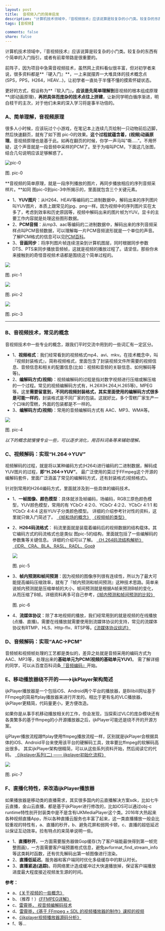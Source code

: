 ```yaml
---
layout: post
title:  音视频入门的简单启发
description: "计算机技术领域中，『音视频技术』应该说算是较复杂的小门类。较复杂的东西有个简单的入门指引，或者有前辈带路是很重要的。"
tags: [音视频]

comments: false
share: false
---
```



计算机技术领域中，『音视频技术』应该说算是较复杂的小门类。较复杂的东西有个简单的入门指引，或者有前辈带路是很重要的。

前阵子，因为项目中急需音视频技术，虽然网上资料看似很丰富，但对初学者来说，很多资料都是**『硬入门』**，一上来就摆弄一大堆具体的技术概念点(SPS，PPS，H264，HEAV...)，让初学者一直处于半懂不懂的摸索怀疑状态。

更好的方式，假设称为**『软入门』**，应该是先简单理解到**音视频的根本组成原理**(即动画原理)，**再把具体而庞杂的技术点往上拼建**，让新同学明白循序渐进，明白枝干的主次，对于他们未来的深入学习将是事半功倍的。

###  A、简单理解，音视频原理

很多人小时候，应该玩过个小游戏，在笔记本上连续几页绘制一只动物前后迈脚，然后快速翻页，就有了如下图 pic-0的效果。**这个过程就蕴含着，(视频)动画原理**。音视频原理也是基于此。如再在翻页的时候，你学一声马叫”嘶.....”。不用怀疑，这个声音就是一段音频中采样的PCM了。至于为啥叫PCM，下面这几张图，结合几句说明应该足够解惑了。

![pic-0](http://ww1.sinaimg.cn/large/65e4f1e6gw1f9z265328tg208j06ejrs.gif)

图. pic-0

**音视频的简单原理，就是一段序列播放的图片，再同步播放相应的序列音频采样片。**如同 图pic-0到pic-3中所揭示的，里面就包含三个关键元素。

* 1、**YUV图片**：从H264、HEAV等编码的二进制数据中，解码出来的序列图片叫YUV图片，本质上跟常见的jpg、png一样。因为视频中的序列图片实在太多了，考虑到效率和历史原因等，视频中解码出来的图片帧为YUV。显卡的主要工作内容就是处理这些图形数据。
* 2、**PCM音频**：从mp3、aac等编码的二进制数据中，解码出来的序列音频采样点叫PCM音频数据，可以理解每一片PCM音频波形就是一个单位的声音。了解PCM格式的信息可以见[PCM百科](http://baike.baidu.com/view/283815.htm)。
* 3、**音画同步**：将序列图片帧连续渲染到计算机图层，同时根据同步参数DTS、PTS来同步播放音频帧，这就是视频的播放过程了。请坚信，那些你未来接触到的奇怪音视频术语都是围绕这个简单过程的。

![](http://ww2.sinaimg.cn/large/65e4f1e6gw1f9z27xava7j20rr0aujtd.jpg)

图. pic-1

![](http://ww2.sinaimg.cn/large/65e4f1e6gw1f9z2ycj9dcj20ex08bdgm.jpg)

图. pic-2

![](http://ww4.sinaimg.cn/large/65e4f1e6gw1f9z2yti5vxg20fa0b43yl.gif)

图. pic-3

------

###  B、音视频技术，常见的概念

音视频技术中一些专业的概念，跟我们平时交流中用到的一些词汇有一定区分。

* 1、**视频格式**：我们经常看到的视频格式mp4、avi、mkv。在技术概念中，叫『视频封装格式』，简称视频格式，里面包含了封装视频文件所需要的视频信息、音频信息和相关的配置信息(比如：视频和音频的关联信息、如何解码等等)。
* 2、**编解码方式(视频)**：视频编解码的过程是指对数字视频进行压缩或解压缩的一个过程。常见的视频编解码方式有，H.26X(H.264,H.265等)，MPEG等。这里**需要留意到，不同的视频封装格式，其实里面使用的编解码方式很多是可能一样的**，封装格式是不同厂家的包装。这就好比，多个雪糕厂家生产一个口味的雪糕，外面的包装都是不一样的。
* 3、**编解码方式(视频)**：常用的音频编解码方式有 AAC、MP3、WMA等。

![](http://ww1.sinaimg.cn/large/65e4f1e6gw1f9z2z5ip31j20j90gcn0a.jpg)

图. pic-4

*以下的概念就慢慢专业一些，可以逐步消化，用百科词条等来辅助理解。*

###  C、视频解码：实现“H.264->YUV”

视频解码的过程，就是将以某种编码方式(H264)进行编码的二进制数据，解码成YUV图片的过程，**即“H.264->YUV”**。
最广泛使用的莫过于FFmpeg这个开源的编解码套件，里面广泛涵盖了常见的编解码方式，还有封装格式(视频格式)。

针对到常用的H264编码方式，里面就涉及到一些具体的编码技术。

* 1、**一帧图像、颜色模型**：具体就涉及帧编码，场编码，RGB三原色颜色模型，YUV颜色模型，常用的有 YCbCr 4:2:0、YCbCr 4:2:2、YCbCr 4:1:1 和 YCbCr 4:4:4 这些YUV子分类颜色模型。
          详细的介绍参考针对性的资料，这里就只做入门简述了。
          [《帧和场的概念》](http://www.cnblogs.com/yinxiangpei/articles/3490236.html)
          [《视频帧的类型》](https://wuyuans.com/2012/01/video_encode_frame)

* 2、**H264码流格式**：   码流里面就是装载着编码后的视频数据的结构载体。其它编码方式的码流格式也是类似 图pic-5的结构，里面就包括了一些编解码的参数集等关键信息。
          详细的介绍可以了解。
          [《H.264码流结构解析》](http://wenku.baidu.com/view/ab19d6c79ec3d5bbfd0a7418.html)
          [《IDR、CRA、BLA、RASL、RADL、Gop》](http://blog.csdn.net/u010289908/article/details/45741753)


	![](http://ww3.sinaimg.cn/large/65e4f1e6gw1f9z2ze1ruzj20b406idgd.jpg)
	
	图. pic-5

* 3、**帧内预测和帧间预测**：因为视频的图像序列很有连续性，所以为了最大可能提高编码压缩效率，就有了『帧内预测和帧间预测』这种技术思路。简单来说帧内预测就是压缩单帧的大小，帧间预测就是根据A帧来预测B帧的变化，从而压缩了B帧。详细资料再多可自己参考，[《帧内预测和帧间预测的比较》](http://www.voidcn.com/blog/lzx995583945/article/p-3963685.html)

	[](iii)
	
	图. pic-6
* 4、**流媒体协议**：除了本地视频的播放，我们经常用到的就是视频的在线播放(点播、直播)。需要在线播放就需要使用到流媒体协议的支持，常见的流媒体协议有RTMP、HLS、Http-flv、RTSP等。[《流媒体协议综述》](http://blog.csdn.net/wishfly/article/details/51919441)

###  D、音频解码：实现“AAC->PCM”

音频帧和视频帧处理的工艺都是类似的，差异之处就是音频采用的编码方式为AAC、MP3等，处理出来的**基础单元为PCM(视频的基础单元YUV)**。
需了解详细的同学，可以从百度百科词条[『音频编码』](http://baike.baidu.com/link?url=tqnRVQkg0MYSXd3yJxg3eFBVCEsM46WXpprc16LLRHal_GBPYhGosyFvGxjOCuHGg8v-kMKADrzpoCS9947fkmBQZCGby0S6kOEQA9zYkN32oq13_xZpYKK5ZsTvLJJ3)开始。

###  E、移动播放器绕不开的—-->ijkPlayer架构简述

ijkPlayer播放器是一个包括iOS、Android两个平台的播放器，是Bilibili网址基于FFmpeg的简易ffplay播放器来进行开发的。相比于更有名的VLC播放器，ijkPlayer更精简，代码量更小，更方便改造。

如果你是从事手机移动播放相关的工作，你会发现，当探索过VLC的庞杂模块还有各类繁多的基于ffmpeg的小开源播放器之后，ijkPlayer可能还是绕不开的开源方案。

ijjPlayer播放流程跟ffplay使用ffmpeg播放流程一样，区别就是ijkPlayer会根据具体的iOS、Android平台来使用该平台的硬解码工具，效率要比ffmpeg的软解码高出很多。
其实ijkPlayer架构很精简，可以从这些系列资料开始，然后阅读它的代码。
          [《ijkplayer系列(二) —— ijkplayer初始化流程》](http://www.qhung.cn/2016/06/24/ijkplayer-1-init/)

![](http://ww4.sinaimg.cn/large/65e4f1e6gw1f9z30e6y7bj20k50bhtbv.jpg)

图. pic-7

###  F、直播化特性，来改造ijkPlayer播放器

如果播放器是移动类的直播需求，其实很多国内的云直播解决方案sdk，比如七牛云直播，金山云直播，都是基于ijkPlayer进行修改的，比如iOS可以通过obj-c runtime特性剖开封装类中是不是含有IJKMediaPlayer这个类。2016年大热起来各种视频直播App，所以各种直播云服务也丰富了起来，这一类直播播放一般会比较重视的特性有，a、直播的秒开，b、避免花屏和弱网卡顿，c、直播的超低延迟以保证互动效率。捡有特点的来简单说明一些。

* 1、**直播秒开**。一方面需要服务器做Gop缓存(为了客户端能最快得到第一帧完整图画)，一方面需要客户端预置格式信息，避免avformat_find_stream_info等这类耗时函数，还有优先解码出第一帧图像进行渲染。
* 2、**直播低延迟**。服务器和客户端同时优化多级缓存中的默认时长。
* 3、**直播紧追(追踪)**。将网络累计造成缓冲过大快速播放掉，保证客户端播放进度最大程度接近视频发生源的时间。

**参考：**

* a、[《关于视频的一些概念》](http://www.samirchen.com/video-concept/)
* b、（推荐！）[《FFMPEG详解》](http://chunlin.li/tech/doku.php/tech:multimedia:ffmpeg)
* c、[雷霄骅， 视音频编解码技术](http://blog.csdn.net/leixiaohua1020/article/details/18893769)
* d、[雷霄骅，《基于 FFmpeg + SDL 的视频播放器的制作》课程的视频](http://blog.csdn.net/leixiaohua1020/article/details/47068015)
* e、[《ijkplayer视频播放器源码分析》](http://www.jianshu.com/p/7d9b86919682)
* f、等...